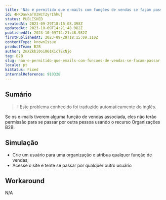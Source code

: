 ```yaml
---
title: 'Não é permitido que e-mails com funções de vendas se façam passar por outros usando o recurso Organizações B2B'
id: 4HKDawkaTmzWcTZyrIhhuj
status: PUBLISHED
createdAt: 2023-09-29T18:15:08.398Z
updatedAt: 2023-10-09T14:21:48.982Z
publishedAt: 2023-10-09T14:21:48.982Z
firstPublishedAt: 2023-09-29T18:15:09.110Z
contentType: knownIssue
productTeam: B2B
author: 2mXZkbi0oi061KicTExNjo
tag: B2B
slug: nao-e-permitido-que-emails-com-funcoes-de-vendas-se-facam-passar-por-outros-usando-o-recurso-organizacoes-b2b
locale: pt
kiStatus: Fixed
internalReference: 910328
---
```


## Sumário

>ℹ️ Este problema conhecido foi traduzido automaticamente do inglês.


Se os e-mails tiverem alguma função de vendas associada, eles não terão permissão para se passar por outra pessoa usando o recurso Organizações B2B.

## Simulação



- Crie um usuário para uma organização e atribua qualquer função de vendas;
- Acesse o site e tente se passar por qualquer outro usuário

## Workaround


N/A





